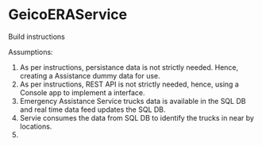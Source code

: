 # GeicoERAService


Build instructions



Assumptions:

1. As per instructions, persistance data is not strictly needed. Hence, creating a Assistance dummy data for use.
2. As per instructions, REST API is not strictly needed, hence, using a Console app to implement a interface.
3. Emergency Assistance Service trucks data is available in the SQL DB and real time data feed updates the SQL DB.
2. Servie consumes the data from SQL DB to identify the trucks in near by locations.
3. 
